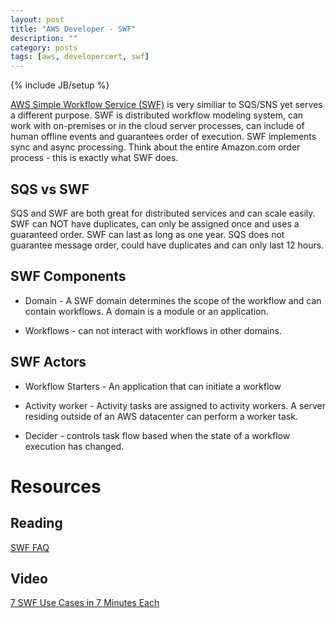 ```yaml
---
layout: post
title: "AWS Developer - SWF"
description: ""
category: posts
tags: [aws, developercert, swf]
---
```

{% include JB/setup %}

[AWS Simple Workflow Service (SWF)](https://aws.amazon.com/swf/) is very similiar to SQS/SNS yet serves a different purpose. SWF is distributed workflow modeling system, can work with on-premises or in the cloud server processes, can include of human offline events and guarantees order of execution. SWF implements sync and async processing. Think about the entire Amazon.com order process - this is exactly what SWF does. 

## SQS vs SWF
SQS and SWF are both great for distributed services and can scale easily.  SWF can NOT have duplicates, can only be assigned once and uses a guaranteed order. SWF can last as long as one year. SQS does not guarantee message order, could have duplicates and can only last 12 hours. 

## SWF Components

* Domain - A SWF domain determines the scope of the workflow and can contain workflows. A domain is a module or an application.

* Workflows - can not interact with workflows in other domains. 

## SWF Actors

* Workflow Starters - An application that can initiate a workflow

* Activity worker - Activity tasks are assigned to activity workers. A server residing outside of an AWS datacenter can perform a worker task.

* Decider - controls task flow based when the state of a workflow execution has changed.



# Resources

## Reading
[SWF FAQ](https://aws.amazon.com/swf/faqs/)

## Video
[7 SWF Use Cases in 7 Minutes Each](https://www.youtube.com/watch?v=sXGlQruUrWE)